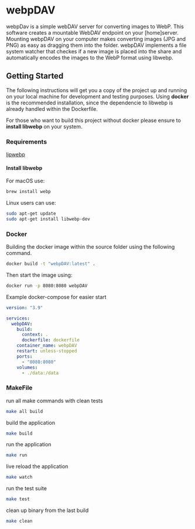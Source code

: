 # webpDAV
webpDav is a simple webDAV server for converting images to WebP.
This software creates a mountable WebDAV endpoint on your [home]server. Mounting webpDAV on your computer makes converting images (JPG and PNG) as easy as dragging them into the folder. webpDAV implements a file system watcher that checkes if a new image is placed into the share and automatically encodes the images to the WebP format using libwebp.

## Getting Started
The following instructions will get you a copy of the project up and running on your local machine for development and testing purposes. Using **docker** is the recommended installation, since the dependencie to libwebp is already handled within the Dockerfile. 

For those who want to build this project without docker please ensure to **install libwebp** on your system. 

### Requirements 
[lipwebp](https://developers.google.com/speed/webp/docs/api)

#### Install libwebp
For macOS use:
```bash
brew install webp
```

Linux users can use: 
```bash
sudo apt-get update 
sudo apt-get install libwebp-dev
```

### Docker 

Building the docker image within the source folder using the following command.

```bash
docker build -t "webpDAV:latest" . 
```

Then start the image using: 
```bash
docker run -p 8080:8080 webpDAV
```

Example docker-compose for easier start 
```yaml
version: "3.9"

services: 
  webpDAV: 
    build:
      context: .
      dockerfile: dockerfile
    container_name: webpDAV
    restart: unless-stopped
    ports: 
      - "8080:8080"
    volumes:
      - ./data:/data
```

### MakeFile

run all make commands with clean tests
```bash
make all build
```

build the application
```bash
make build
```

run the application
```bash
make run
```

live reload the application
```bash
make watch
```

run the test suite
```bash
make test
```

clean up binary from the last build
```bash
make clean
```
